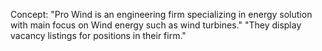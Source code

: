 Concept: "Pro Wind is an engineering firm specializing in energy solution with main focus on Wind energy such as wind turbines."
         "They display vacancy listings for positions in their firm."